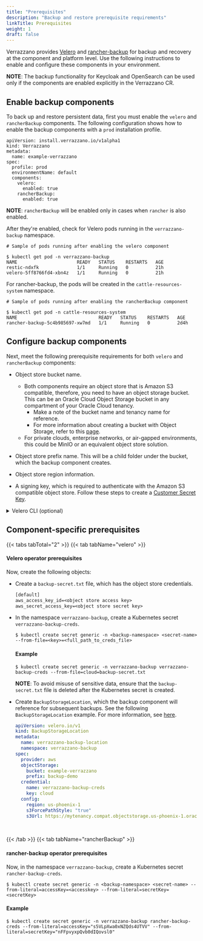 ```yaml
---
title: "Prerequisites"
description: "Backup and restore prerequisite requirements"
linkTitle: Prerequisites
weight: 1
draft: false
---
```


Verrazzano provides [Velero](https://velero.io/docs/v1.8/) and [rancher-backup](https://rancher.com/docs/rancher/v2.5/en/backups/) for backup and recovery at the component and platform level. Use the following instructions to enable and configure these components in your environment.

**NOTE**:  The backup functionality for Keycloak and OpenSearch can be used only if the components are enabled explicitly in the Verrazzano CR.

## Enable backup components

To back up and restore persistent data, first you must enable the `velero` and `rancherBackup` components.
The following configuration shows how to enable the backup components with a `prod` installation profile.

```
apiVersion: install.verrazzano.io/v1alpha1
kind: Verrazzano
metadata:
  name: example-verrazzano
spec:
  profile: prod
  environmentName: default
  components:    
    velero:
      enabled: true
    rancherBackup:
      enabled: true  
```
**NOTE**: `rancherBackup` will be enabled only in cases when `rancher` is also enabled.

After they're enabled, check for Velero pods running in the `verrazzano-backup` namespace.

```shell
# Sample of pods running after enabling the velero component

$ kubectl get pod -n verrazzano-backup
NAME                      READY   STATUS    RESTARTS   AGE
restic-ndxfk              1/1     Running   0          21h
velero-5ff8766fd4-xbn4z   1/1     Running   0          21h

```
For rancher-backup, the pods will be created in the `cattle-resources-system` namespace.

```shell
# Sample of pods running after enabling the rancherBackup component

$ kubectl get pod -n cattle-resources-system
NAME                              READY   STATUS    RESTARTS   AGE
rancher-backup-5c4b985697-xw7md   1/1     Running   0          2d4h

```

## Configure backup components

Next, meet the following prerequisite requirements for both `velero` and `rancherBackup` components:

- Object store bucket name.
  - Both components require an object store that is Amazon S3 compatible, therefore, you need to have an object storage bucket.  This can be an Oracle Cloud Object Storage bucket in any compartment of your Oracle Cloud tenancy.
     - Make a note of the bucket name and tenancy name for reference.
     - For more information about creating a bucket with Object Storage, refer to this [page](https://docs.oracle.com/en-us/iaas/Content/Object/Tasks/managingbuckets.htm#usingconsole).
  - For private clouds, enterprise networks, or air-gapped environments, this could be MinIO or an equivalent object store solution.

- Object store prefix name. This will be a child folder under the bucket, which the backup component creates.

- Object store region information.

- A signing key, which is required to authenticate with the Amazon S3 compatible object store. Follow these steps to create a [Customer Secret Key](https://docs.oracle.com/en-us/iaas/Content/Identity/Tasks/managingcredentials.htm#Working2).




<details>
  <summary>Velero CLI (optional)</summary>

The Velero CLI helps you access Velero objects in a more descriptive manner; you can also manage them using `kubectl`.

If desired, install the Velero CLI on Oracle Linux as follows:
```shell
$ rpm -ivh https://yum.oracle.com/repo/OracleLinux/OL7/developer/olcne/x86_64/getPackage/velero-1.8.1-1.el7.x86_64.rpm
```
</details>


## Component-specific prerequisites

{{< tabs tabTotal="2" >}}
{{< tab tabName="velero" >}}
<br>

#### Velero operator prerequisites

Now, create the following objects:

- Create a `backup-secret.txt` file, which has the object store credentials.

   ```backup-secret.txt
   [default]
   aws_access_key_id=<object store access key>
   aws_secret_access_key=<object store secret key>
   ```

- In the namespace `verrazzano-backup`, create a Kubernetes secret `verrazzano-backup-creds`.

   ```shell
   $ kubectl create secret generic -n <backup-namespace> <secret-name> --from-file=<key>=<full_path_to_creds_file>
   ```

   #### Example
   ```shell
   $ kubectl create secret generic -n verrazzano-backup verrazzano-backup-creds --from-file=cloud=backup-secret.txt
   ```


   **NOTE**: To avoid misuse of sensitive data, ensure that the `backup-secret.txt` file is deleted after the Kubernetes secret is created.

- Create `BackupStorageLocation`, which the backup component will reference for subsequent backups. See the following `BackupStorageLocation` example.
  For more information, see [here](https://velero.io/docs/v1.8/api-types/backupstoragelocation/).

   ```yaml
   apiVersion: velero.io/v1
   kind: BackupStorageLocation
   metadata:
     name: verrazzano-backup-location
     namespace: verrazzano-backup
   spec:
     provider: aws
     objectStorage:
       bucket: example-verrazzano
       prefix: backup-demo
     credential:
       name: verrazzano-backup-creds
       key: cloud
     config:
       region: us-phoenix-1
       s3ForcePathStyle: "true"
       s3Url: https://mytenancy.compat.objectstorage.us-phoenix-1.oraclecloud.com
   ```

<br/>

{{< /tab >}}
{{< tab tabName="rancherBackup" >}}
<br>

#### rancher-backup operator prerequisites

Now, in the namespace `verrazzano-backup`, create a Kubernetes secret `rancher-backup-creds`.

```shell
$ kubectl create secret generic -n <backup-namespace> <secret-name> --from-literal=accessKey=<accesskey> --from-literal=secretKey=<secretKey>
```

#### Example
```shell
$ kubectl create secret generic -n verrazzano-backup rancher-backup-creds --from-literal=accessKey="s5VLpXwa0xNZQds4UTVV" --from-literal=secretKey="nFFpvyxpQvb0dIQovsl0"
```


<br/>

